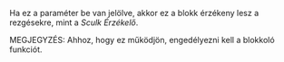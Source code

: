 Ha ez a paraméter be van jelölve, akkor ez a blokk érzékeny lesz a rezgésekre, mint a _Sculk Érzékelő_.

MEGJEGYZÉS: Ahhoz, hogy ez működjön, engedélyezni kell a blokkoló funkciót.